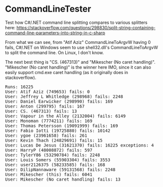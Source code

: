 # CommandLineTester

Test how C#/.NET command line splitting compares to various splitters here: https://stackoverflow.com/questions/298830/split-string-containing-command-line-parameters-into-string-in-c-sharp

From what we can see, from "Atif Aziz" CommandLineToArgvW having 0 fails, C#/.NET on Windows seem to use shell32.dll's CommandLineToArgvW to split the command line. On Linux, I don't know.

The next best thing is "CS. (467313)" and "Mikescher (No caret handling)". "Mikescher (No caret handling)" is the winner here IMO, since it can also easily support cmd.exe caret handling (as it originally does in stackoverflow).

<pre>
Runs: 16225
User: Atif Aziz (749653) fails: 0
User: Jeffrey L Whitledge (298968) fails: 2248
User: Daniel Earwicker (298990) fails: 169
User: Anton (299795) fails: 167
User: CS. (467313) fails: 13
User: Vapour in the Alley (2132004) fails: 6149
User: Monoman (7774211) fails: 169
User: Thomas Petersson (19091999) fails: 169
User: Fabio Iotti (19725880) fails: 10142
User: ygoe (23961658) fails: 261
User: Kevin Thach (24829691) fails: 15
User: Lucas De Jesus (31621370) fails: 16225 exceptions: 4
User: HarryP (48008872) fails: 597
User: TylerY86 (53290784) fails: 2248
User: Louis Somers (55903304) fails: 3553
User: user2126375 (58233585) fails: 168
User: DilipNannaware (59131568) fails: 2248
User: Mikescher (this) fails: 6041
User: Mikescher (No caret handling) fails: 13
</pre>
